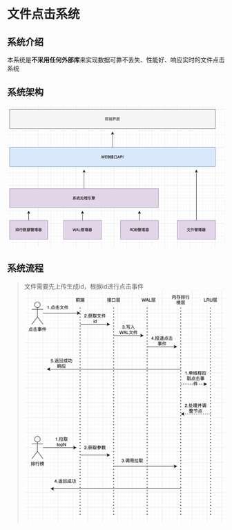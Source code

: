 # 文件点击系统
## 系统介绍
本系统是**不采用任何外部库**来实现数据可靠不丢失、性能好、响应实时的文件点击系统

## 系统架构
![img.png](static/images/系统架构图.png)

## 系统流程
> 文件需要先上传生成id，根据id进行点击事件
![img.png](static/images/系统主流程.png)
